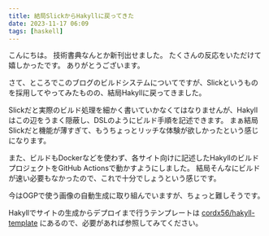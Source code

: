 ```yaml
---
title: 結局SlickからHakyllに戻ってきた
date: 2023-11-17 06:09
tags: [haskell]
---
```


こんにちは。
技術書典なんとか新刊出せました。
たくさんの反応をいただけて嬉しかったです。
ありがとうございます。

さて、ところでこのブログのビルドシステムについてですが、Slickというものを採用してやってみたものの、結局Hakyllに戻ってきました。

Slickだと実際のビルド処理を細かく書いていかなくてはなりませんが、Hakyllはこの辺をうまく隠蔽し、DSLのようにビルド手順を記述できます。
まぁ結局Slickだと機能が薄すぎて、もうちょっとリッチな体験が欲しかったという感じになります。

また、ビルドもDockerなどを使わず、各サイト向けに記述したHakyllのビルドプロジェクトをGitHub Actionsで動かすようにしました。
結局そんなにビルドが速い必要もなかったので、これで十分でしょうという感じです。

今はOGPで使う画像の自動生成に取り組んでいますが、ちょっと難しそうです。

Hakyllでサイトの生成からデプロイまで行うテンプレートは [cordx56/hakyll-template](https://github.com/cordx56/hakyll-template) にあるので、必要があれば参照してみてください。
